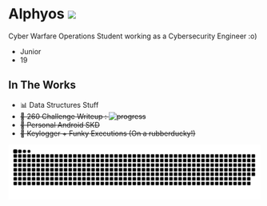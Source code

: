 # Alphyos ![](https://komarev.com/ghpvc/?username=alphyos&color=ff88bf)
Cyber Warfare Operations Student working as a Cybersecurity Engineer :o)
- Junior
- 19

## In The Works
- 📊 Data Structures Stuff
- ~~🥇 260 Challenge Writeup : ![progress](https://progress-bar.dev/260/?scale=258&title=Uploaded:&suffix=/258&color=ff88bf)~~
- ~~📱 Personal Android SKD~~
- ~~🌲 Keylogger + Funky Executions (On a rubberducky!)~~
<picture>
  <source media="(prefers-color-scheme: dark)" srcset="https://raw.githubusercontent.com/alphyos/alphyos/output/github-contribution-grid-snake-dark.svg">
  <source media="(prefers-color-scheme: light)" srcset="https://raw.githubusercontent.com/alphyos/alphyos/output/github-contribution-grid-snake.svg">
  <img alt="github contribution grid snake animation" src="https://raw.githubusercontent.com/platane/platane/output/github-contribution-grid-snake.svg">
</picture>

<!--- Because rn this is too big and ugly and i like the snake
<a>
  <img align="center" src="https://github-readme-stats.vercel.app/api?username=alphyos&show_icons=true&theme=omni&rank_icon=github&include_all_commit=true"/>
</a>
--->
